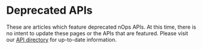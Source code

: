 # Deprecated APIs

These are articles which feature deprecated nOps APIs. At this time, there is no intent to update these pages or the APIs that are featured. Please visit our [API directory](/apis/apis-overview.md) for up-to-date information.
